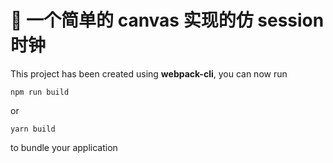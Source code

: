 # 🚀 一个简单的 canvas 实现的仿 session 时钟

This project has been created using **webpack-cli**, you can now run

```
npm run build
```

or

```
yarn build
```

to bundle your application
